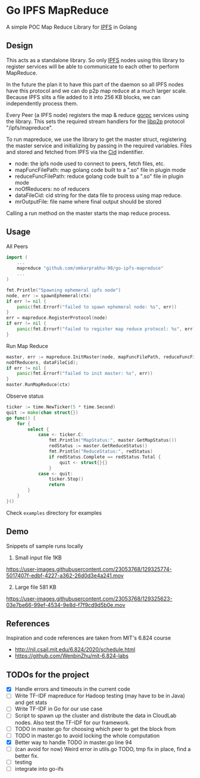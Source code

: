# Go IPFS MapReduce

A simple POC Map Reduce Library for [IPFS](http://ipfs.io) in Golang

## Design

This acts as a standalone library. So only [IPFS](https://github.com/ipfs/go-ipfs) nodes using this library to register services will be able to communicate to each other to perform MapReduce.

In the future the plan it to have this part of the daemon so all IPFS nodes have this protocol and we can do p2p map reduce at a much larger scale. Because IPFS slits a file added to it into 256 KB blocks, we can independently process them. 

Every Peer (a IPFS node) registers the map & reduce [gorpc](https://github.com/libp2p/go-libp2p-gorpc) services using the library. This sets the required stream handlers for the [libp2p](https://github.com/libp2p/go-libp2p) protocol "/ipfs/mapreduce".

To run mapreduce, we use the library to get the master struct, registering the master service and initializing by passing in the required variables. Files and stored and fetched from IPFS via the [Cid](https://docs.ipfs.io/concepts/content-addressing/) indentifier.
- node: the ipfs node used to connect to peers, fetch files, etc.
- mapFuncFilePath: map golang code built to a ".so" file in plugin mode
- reduceFuncFilePath: reduce golang code built to a ".so" file in plugin mode
- noOfReducers: no of reducers
- dataFileCid: cid string for the data file to process using map reduce.
- mrOutputFile: file name where final output should be stored

Calling a run method on the master starts the map reduce process.

## Usage

All Peers 
```go
import (
    ...
    mapreduce "github.com/omkarprabhu-98/go-ipfs-mapreduce"
    ...
)

fmt.Println("Spawning ephemeral ipfs node")
node, err := spawnEphemeral(ctx)
if err != nil {
    panic(fmt.Errorf("failed to spawn ephemeral node: %s", err))
}
err = mapreduce.RegisterProtocol(node)
if err != nil {
    panic(fmt.Errorf("failed to register map reduce protocol: %s", err))
}
```

Run Map Reduce
```go
master, err := mapreduce.InitMaster(node, mapFuncFilePath, reduceFuncFilePath, 
noOfReducers, dataFileCid);
if err != nil {
    panic(fmt.Errorf("failed to init master: %s", err))
}
master.RunMapReduce(ctx)
```

Observe status
```go
ticker := time.NewTicker(5 * time.Second)
quit := make(chan struct{})
go func() {
    for {
        select {
            case <- ticker.C:
                fmt.Println("MapStatus:", master.GetMapStatus())
                redStatus := master.GetReduceStatus()
                fmt.Println("ReduceStatus:", redStatus)
                if redStatus.Complete == redStatus.Total {
                    quit <- struct{}{}
                }
            case <- quit:
                ticker.Stop()
                return
        }
    }
}()
```

Check `examples` directory for examples 

## Demo

Snippets of sample runs locally

1. Small input file 1KB

https://user-images.githubusercontent.com/23053768/129325774-5017407f-edbf-4227-a362-26d0d3e4a241.mov

2. Large file 581 KB

https://user-images.githubusercontent.com/23053768/129325623-03e7be66-99ef-4534-9e8d-f7f9cd9d5b0e.mov


## References
Inspiration and code references are taken from MIT's 6.824 course
- http://nil.csail.mit.edu/6.824/2020/schedule.html
- https://github.com/WenbinZhu/mit-6.824-labs

## TODOs for the project
- [x] Handle errors and timeouts in the current code
- [ ] Write TF-IDF mapreduce for Hadoop testing (may have to be in Java) and get stats
- [ ] Write TF-IDF in Go for our use case
- [ ] Script to spawn up the cluster and distribute the data in CloudLab nodes. Also test the TF-IDF for our framework.
- [ ] TODO in master.go for choosing which peer to get the block from
- [ ] TODO in master.go to avoid locking the whole computation
- [x] Better way to handle TODO in master.go line 94
- [ ] (can avoid for now) Weird error in utils.go TODO, tmp fix in place, find a better fix. 
- [ ] testing
- [ ] integrate into go-ifs